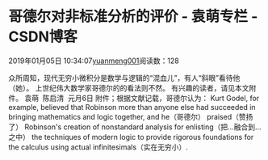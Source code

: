 
# 哥德尔对非标准分析的评价 - 袁萌专栏 - CSDN博客

2019年01月05日 10:34:07[yuanmeng001](https://me.csdn.net/yuanmeng001)阅读数：128


众所周知，现代无穷小微积分是数学与逻辑的“混血儿”，有人“斜眼”看待他（她）。
上世纪伟大数学家哥德尔的的看法则不然。
有兴趣的读者，请见本文附件。
袁萌  陈启清  元月6日
附件；根据文献记载，哥德尔认为：
Kurt Godel, for example, believed that Robinson more than anyone else had succeeded in bringing mathematics and logic together, and he（哥德尔） praised（赞扬了） Robinson's creation of nonstandard analysis for enlisting（把…融合到…之中） the techniques of modern logic to provide rigorous foundations for the calculus using actual infinitesimals（实在无穷小）.

